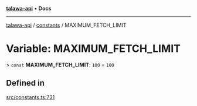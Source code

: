 [**talawa-api**](../../README.md) • **Docs**

***

[talawa-api](../../modules.md) / [constants](../README.md) / MAXIMUM\_FETCH\_LIMIT

# Variable: MAXIMUM\_FETCH\_LIMIT

\> `const` **MAXIMUM\_FETCH\_LIMIT**: `100` = `100`

## Defined in

[src/constants.ts:731](https://github.com/PalisadoesFoundation/talawa-api/blob/4a88fe62b20ebda9653c55ae8d39d6c6fac8831f/src/constants.ts#L731)
